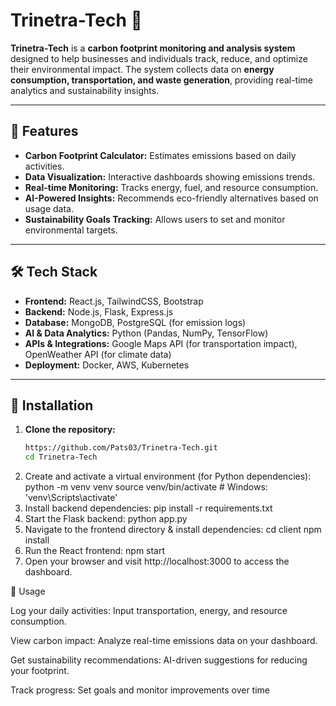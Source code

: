 
# Trinetra-Tech 🌱  

**Trinetra-Tech** is a **carbon footprint monitoring and analysis system** designed to help businesses and individuals track, reduce, and optimize their environmental impact. The system collects data on **energy consumption, transportation, and waste generation**, providing real-time analytics and sustainability insights.  

---

## 🌟 Features  

- **Carbon Footprint Calculator:** Estimates emissions based on daily activities.  
- **Data Visualization:** Interactive dashboards showing emissions trends.  
- **Real-time Monitoring:** Tracks energy, fuel, and resource consumption.  
- **AI-Powered Insights:** Recommends eco-friendly alternatives based on usage data.  
- **Sustainability Goals Tracking:** Allows users to set and monitor environmental targets.  

---

## 🛠️ Tech Stack  

- **Frontend:** React.js, TailwindCSS, Bootstrap  
- **Backend:** Node.js, Flask, Express.js  
- **Database:** MongoDB, PostgreSQL (for emission logs)  
- **AI & Data Analytics:** Python (Pandas, NumPy, TensorFlow)  
- **APIs & Integrations:** Google Maps API (for transportation impact), OpenWeather API (for climate data)  
- **Deployment:** Docker, AWS, Kubernetes  

---

## 🚀 Installation  

1. **Clone the repository:**  
   ```bash
   https://github.com/Pats03/Trinetra-Tech.git
   cd Trinetra-Tech
2. Create and activate a virtual environment (for Python dependencies):
   python -m venv venv
   source venv/bin/activate  # Windows: 'venv\Scripts\activate'
3. Install backend dependencies:
   pip install -r requirements.txt
4. Start the Flask backend:
   python app.py
5. Navigate to the frontend directory & install dependencies:
   cd client
   npm install
6. Run the React frontend:
   npm start
7. Open your browser and visit http://localhost:3000 to access the dashboard.

📌 Usage

Log your daily activities: Input transportation, energy, and resource consumption.

View carbon impact: Analyze real-time emissions data on your dashboard.

Get sustainability recommendations: AI-driven suggestions for reducing your footprint.

Track progress: Set goals and monitor improvements over time
